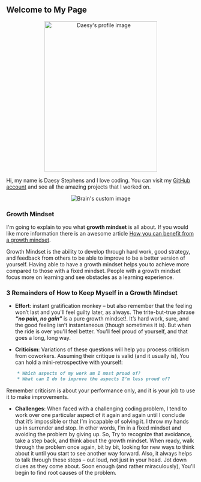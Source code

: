 ## Welcome to My Page

<p align="center" width="200" height="200">
  <img src="https://avatars3.githubusercontent.com/u/19614897?s=460&v=4" alt="Daesy's profile image" style="width:300px;height:400px;" />
</p>


Hi, my name is Daesy Stephens and I love coding. You can visit my [GitHub account](https://github.com/daesy13) and see all the amazing projects that I worked on. 

<p align="center">
  <img src="https://external-content.duckduckgo.com/iu/?u=https%3A%2F%2Fimage.spreadshirtmedia.com%2Fimage-server%2Fv1%2Fmp%2Fdesigns%2F1012184533%2Cwidth%3D178%2Cheight%3D178%2Fcreative-brain.png&f=1&nofb=1" alt="Brain's custom image"/>
</p>

### Growth Mindset 
I'm going to explain to you what **growth mindset** is all about. If you would like more information there is an awesome article [How you can benefit from a growth mindset](https://www.atlassian.com/blog/inside-atlassian/growth-mindset).

Growth Mindset is the ability to develop through hard work, good strategy, and feedback from others to be able to improve to be a better version of yourself. Having able to have a growth mindset helps you to achieve more compared to those with a fixed mindset. People with a growth mindset focus more on learning and see obstacles as a learning experience. 

### 3 Remainders of How to Keep Myself in a Growth Mindset

- **Effort**: instant gratification monkey – but also remember that the feeling won’t last and you'll feel guilty later, as always. The trite-but-true phrase **_“no pain, no gain”_**  is a pure growth mindset!. It’s hard work, sure, and the good feeling isn’t instantaneous (though sometimes it is). But when the ride is over you'll feel better. You'll feel proud of yourself, and that goes a long, long way.

- **Criticism**: Variations of these questions will help you process criticism from coworkers. Assuming their critique is valid (and it usually is), You can hold a mini-retrospective with yourself:

```markdown
    * Which aspects of my work am I most proud of?
    * What can I do to improve the aspects I’m less proud of?
```
Remember criticism is about your performance only, and it is your job to use it to make improvements. 

- **Challenges**: When faced with a challenging coding problem, I tend to work over one particular aspect of it again and again until I conclude that it’s impossible or that I’m incapable of solving it. I throw my hands up in surrender and stop. In other words, I’m in a fixed mindset and avoiding the problem by giving up.
So, Try to recognize that avoidance, take a step back, and think about the growth mindset. When ready, walk through the problem once again, bit by bit, looking for new ways to think about it until you start to see another way forward. Also, it always helps to talk through these steps – out loud, not just in your head. Jot down clues as they come about. Soon enough (and rather miraculously), You'll begin to find root causes of the problem.
